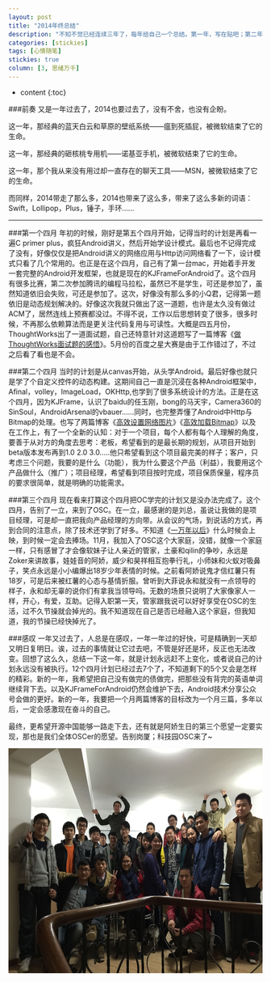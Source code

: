 ```yaml
---
layout: post
title: "2014年终总结"
description: "不知不觉已经连续三年了，每年给自己一个总结。第一年，写在贴吧；第二年，写在CSDN论坛；第三年以及以后，都写在自己的博客吧。"
categories: [stickies]
tags: [心情随笔]
stickies: true
column: [3, 思绪万千]
---
```

* content
{:toc}

###前奏
又是一年过去了，2014也要过去了，没有不舍，也没有企盼。

这一年，那经典的蓝天白云和草原的壁纸系统——瘟到死插屁，被微软结束了它的生命。

这一年，那经典的砸核桃专用机——诺基亚手机，被微软结束了它的生命。

这一年，那个我从来没有用过却一直存在的聊天工具——MSN，被微软结束了它的生命。

而同样，2014带走了那么多，2014也带来了这么多，带来了这么多新的词语：Swift，Lollipop，Plus，锤子，手环……

<hr/>
###第一个四月
年初的时候，刚好是第五个四月开始，记得当时的计划是再看一遍C primer plus，疯狂Android讲义，然后开始学设计模式。最后也不记得完成了没有，好像仅仅是把Android讲义的网络应用与Http访问网络看了一下，设计模式只看了几个常用的。也正是在这个四月，自己有了第一台mac，开始着手开发一套完整的Android开发框架，也就是现在的KJFrameForAndroid了。这个四月有很多比赛，第二次参加腾讯的编程马拉松，虽然已不是学生，可还是参加了，虽然知道依旧会失败，可还是参加了。这次，好像没有那么多的小Q君，记得第一题依旧是动态规划解决的。好像这次我就只做出了这一道题，也许是太久没有做过ACM了，居然连线上预赛都没过。不得不说，工作以后思想转变了很多，很多时候，不再那么依赖算法而是更关注代码复用与可读性。大概是四五月份，ThoughtWorks出了一道面试题，自己还特意针对这道题写了一篇博客《<a href="http://my.oschina.net/kymjs/blog/233671" target="_self" rel="nofollow">做ThoughtWorks面试题的感悟</a>》。5月份的百度之星大赛是由于工作错过了，不过之后看了看也是不会。

###第二个四月
当时的计划是从canvas开始，从头学Android。最后好像也就只是学了个自定义控件的动态构建。这期间自己一直是沉浸在各种Android框架中，Afinal，volley，ImageLoad，OKHttp,也学到了很多系统设计的方法。正是在这个四月，因为KJFrame，认识了baidu的任玉刚，bong的马天宇，Camera360的SinSoul，AndroidArsenal的vbauer……同时，也完整弄懂了Android中Http与Bitmap的处理。也写了两篇博客《<a href="/kjframeforandroid/2014/07/25/01/" target="_blank" rel="nofollow">高效设置网络图片</a>》《<a href="/kjframeforandroid/2014/12/05/02/" target="_blank" rel="nofollow">高效加载Bitmap</a>》以及在工作上，有了一个全新的认知：对于一个项目，每个人都有每个人理解的角度，要善于从对方的角度去思考：老板，希望看到的是最长期的规划，从项目开始到beta版本发布再到1.0 2.0 3.0.....他只希望看到这个项目最完美的样子；客户，只考虑三个问题，我要的是什么（功能），我为什么要这个产品（利益），我要用这个产品做什么（推广）；项目经理，希望看到项目按时完成，项目保质保量，程序员的要求很简单，就是明确的功能需求。

###第三个四月
现在看来打算这个四月把OC学完的计划又是没办法完成了。这个四月，告别了一立，来到了OSC。在一立，最感谢的是刘总，虽说让我做的是项目经理，可是却一直把我向产品经理的方向带。从会议的气场，到说话的方式，再到合同的注意点，除了技术还学到了好多。不知道《<a href="http://movie.douban.com/subject/4154632/" target="_self" rel="nofollow">一万年以后</a>》什么时候会上映，到时候一定会去捧场。11月，我加入了OSC这个大家庭，没错，就像一个家庭一样，只有感冒了才会像软妹子让人亲近的管家，土豪和qilin的争吵，永远是Zoker来讲故事，娃娃音的阿娇，威少和昊祥相互抱拳行礼，小师妹和火蚁对吸鼻子，笑点永远是小小编爆出18岁少年表情的时候。之前看阿娇说鬼才信红薯只有18岁，可是后来被红薯的心态与基情折服。曾听到大菲说永和就没有一点领导的样子，永和却无辜的说你们有拿我当领导吗。无数的场景只说明了大家像家人一样，开心，有爱，互助。记得入职第一天，管家跟我说可以好好享受在OSC的生活，过不久节操就会掉光的。我不知道现在自己是否已经融入这个家庭，但我知道，我的节操已经快掉光了。

###感叹
一年又过去了，人总是在感叹，一年一年过的好快，可是精确到一天却又明日复明日。诶，过去的事情就让它过去吧，不管是好还是坏，反正也无法改变。回想了这么久，总结一下这一年，就是计划永远赶不上变化，或者说自己的计划永远没有被执行。12个四月计划已经过去7个了，不知道剩下的5个又会是怎样的精彩。新的一年，我希望把自己没有做完的债做完，把那些没有背完的英语单词继续背下去。以及KJFrameForAndroid仍然会维护下去，Android技术分享公众号会做的更好。新的一年，我要把一个月两篇博客的目标改为一个月三篇，多年以后，一定会感激现在奋斗的自己。

最终，更希望开源中国能够一路走下去，还有就是阿娇生日的第三个愿望一定要实现，那也是我们全体OSCer的愿望。告别岗厦；科技园OSC来了~

<img src="/images/blog_image/20141226_1.jpg" width="700" height="445" alt=""/> 

